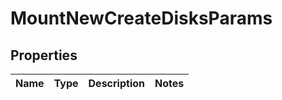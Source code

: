 

# MountNewCreateDisksParams


## Properties

Name | Type | Description | Notes
------------ | ------------- | ------------- | -------------



